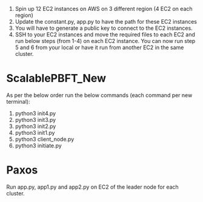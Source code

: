 1. Spin up 12 EC2 instances on AWS on 3 different region (4 EC2 on each region)
2. Update the constant.py, app.py to have the path for these EC2 instances
3. You will have to generate a public key to connect to the EC2 instances.
4. SSH to your EC2 instances and move the required files to each EC2 and run below steps (from 1-4) on each EC2 instance. You can now run step 5 and 6 from your local or have it run from another EC2 in the same cluster.

# ScalablePBFT_New
As per the below order run the below commands (each command per new terminal): 
1. python3 init4.py
2. python3 init3.py
3. python3 init2.py
4. python3 init1.py
5. python3 client_node.py
6. python3 initiate.py


# Paxos
Run app.py, app1.py and app2.py on EC2 of the leader node for each cluster.


